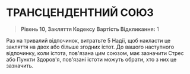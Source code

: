﻿# ТРАНСЦЕНДЕНТНИЙ СОЮЗ

> **Рівень 10, Закляття Кодексу**
> **Вартість Відкликання:** 1

Раз на тривалий відпочинок, витратьте 5 Надії, щоб накласти це закляття на двох або більше згодних істот. До вашого наступного відпочинку, коли істота, пов'язана цим союзом, має зазначити Стрес або Пункти Здоров'я, пов'язані істоти можуть обрати, хто з них це зазначить.